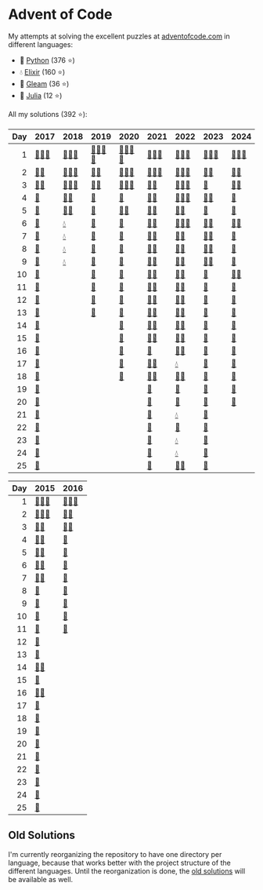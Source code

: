 # Advent of Code

My attempts at solving the excellent puzzles at [adventofcode.com](http://adventofcode.com/) in different languages:

- 🐍 [Python](python/) (376 ⭐)
- 💧 [Elixir](elixir/) (160 ⭐)
- 🌠 [Gleam](gleam/) (36 ⭐)
- 🍡 [Julia](julia/) (12 ⭐)

All my solutions (392 ⭐):

|   Day | 2017                                                                                                                     | 2018                                                                                                                                             | 2019                                                                                                                                                                                                                 | 2020                                                                                                                                                  | 2021                                                                                                             | 2022                                                                                                                                     | 2023                                                                                                         | 2024                                                                                                                           |
|------:|:-------------------------------------------------------------------------------------------------------------------------|:-------------------------------------------------------------------------------------------------------------------------------------------------|:---------------------------------------------------------------------------------------------------------------------------------------------------------------------------------------------------------------------|:------------------------------------------------------------------------------------------------------------------------------------------------------|:-----------------------------------------------------------------------------------------------------------------|:-----------------------------------------------------------------------------------------------------------------------------------------|:-------------------------------------------------------------------------------------------------------------|:-------------------------------------------------------------------------------------------------------------------------------|
|     1 | [🐍](python/2017/01_inverse_captcha)[💧](elixir/lib/2017/01_inverse_captcha)[🌠](gleam/aoc/src/aoc_2017/README_day_1.md) | [🐍](python/2018/01_chronal_calibration)[💧](elixir/lib/2018/01_chronal_calibration)[🌠](gleam/aoc/src/aoc_2018/README_day_1.md)                 | [🐍](python/2019/01_the_tyranny_of_the_rocket_equation)[🍡](julia/2019/01_the_tyranny_of_the_rocket_equation)[💧](elixir/lib/2019/01_the_tyranny_of_the_rocket_equation)[🌠](gleam/aoc/src/aoc_2019/README_day_1.md) | [🐍](python/2020/01_report_repair)[🍡](julia/2020/01_report_repair)[💧](elixir/lib/2020/01_report_repair)[🌠](gleam/aoc/src/aoc_2020/README_day_1.md) | [🐍](python/2021/01_sonar_sweep)[💧](elixir/lib/2021/01_sonar_sweep)[🌠](gleam/aoc/src/aoc_2021/README_day_1.md) | [🐍](python/2022/01_calorie_counting)[💧](elixir/lib/2022/01_calorie_counting)[🌠](gleam/aoc/src/aoc_2022/README_day_1.md)               | [🐍](python/2023/01_trebuchet)[💧](elixir/lib/2023/01_trebuchet)[🌠](gleam/aoc/src/aoc_2023/README_day_1.md) | [🐍](python/2024/01_historian_hysteria)[💧](elixir/lib/2024/01_historian_hysteria)[🌠](gleam/aoc/src/aoc_2024/README_day_1.md) |
|     2 | [🐍](python/2017/02_corruption_checksum)[💧](elixir/lib/2017/02_corruption_checksum)                                     | [🐍](python/2018/02_inventory_management_system)[💧](elixir/lib/2018/02_inventory_management_system)[🌠](gleam/aoc/src/aoc_2018/README_day_2.md) | [🐍](python/2019/02_1202_program_alarm)[💧](elixir/lib/2019/02_1202_program_alarm)                                                                                                                                   | [🐍](python/2020/02_password_philosophy)[🍡](julia/2020/02_password_philosophy)[💧](elixir/lib/2020/02_password_philosophy)                           | [🐍](python/2021/02_dive)[💧](elixir/lib/2021/02_dive)[🌠](gleam/aoc/src/aoc_2021/README_day_2.md)               | [🐍](python/2022/02_rock_paper_scissors)[💧](elixir/lib/2022/02_rock_paper_scissors)[🌠](gleam/aoc/src/aoc_2022/README_day_2.md)         | [🐍](python/2023/02_cube_conundrum)[💧](elixir/lib/2023/02_cube_conundrum)                                   | [🐍](python/2024/02_red-nosed_reports)[💧](elixir/lib/2024/02_red-nosed_reports)                                               |
|     3 | [🐍](python/2017/03_spiral_memory)[💧](elixir/lib/2017/03_spiral_memory)                                                 | [🐍](python/2018/03_no_matter_how_you_slice_it)[💧](elixir/lib/2018/03_no_matter_how_you_slice_it)[🌠](gleam/aoc/src/aoc_2018/README_day_3.md)   | [🐍](python/2019/03_crossed_wires)[💧](elixir/lib/2019/03_crossed_wires)                                                                                                                                             | [🐍](python/2020/03_toboggan_trajectory)[🍡](julia/2020/03_toboggan_trajectory)[💧](elixir/lib/2020/03_toboggan_trajectory)                           | [🐍](python/2021/03_binary_diagnostic)[💧](elixir/lib/2021/03_binary_diagnostic)                                 | [🐍](python/2022/03_rucksack_reorganization)[💧](elixir/lib/2022/03_rucksack_reorganization)[🌠](gleam/aoc/src/aoc_2022/README_day_3.md) | [🐍](python/2023/03_gear_ratios)                                                                             | [🐍](python/2024/03_mull_it_over)[💧](elixir/lib/2024/03_mull_it_over)                                                         |
|     4 | [🐍](python/2017/04_high-entropy_passphrases)                                                                            | [🐍](python/2018/04_repose_record)[💧](elixir/lib/2018/04_repose_record)                                                                         | [🐍](python/2019/04_secure_container)                                                                                                                                                                                | [🐍](python/2020/04_passport_processing)                                                                                                              | [🐍](python/2021/04_giant_squid)[💧](elixir/lib/2021/04_giant_squid)                                             | [🐍](python/2022/04_camp_cleanup)[💧](elixir/lib/2022/04_camp_cleanup)[🌠](gleam/aoc/src/aoc_2022/README_day_4.md)                       | [🐍](python/2023/04_scratchcards)[💧](elixir/lib/2023/04_scratchcards)                                       | [🐍](python/2024/04_ceres_search)                                                                                              |
|     5 | [🐍](python/2017/05_a_maze_of_twisty_trampolines_all_alike)                                                              | [🐍](python/2018/05_alchemical_reduction)[💧](elixir/lib/2018/05_alchemical_reduction)                                                           | [🐍](python/2019/05_sunny_with_a_chance_of_asteroids)                                                                                                                                                                | [🐍](python/2020/05_binary_boarding)[💧](elixir/lib/2020/05_binary_boarding)                                                                          | [🐍](python/2021/05_hydrothermal_venture)[💧](elixir/lib/2021/05_hydrothermal_venture)                           | [🐍](python/2022/05_supply_stacks)[💧](elixir/lib/2022/05_supply_stacks)                                                                 | [🐍](python/2023/05_if_you_give_a_seed_a_fertilizer)                                                         | [🐍](python/2024/05_print_queue)                                                                                               |
|     6 | [🐍](python/2017/06_memory_reallocation)                                                                                 | [💧](elixir/lib/2018/06_chronal_coordinates)                                                                                                     | [🐍](python/2019/06_universal_orbit_map)                                                                                                                                                                             | [🐍](python/2020/06_custom_customs)                                                                                                                   | [🐍](python/2021/06_lanternfish)[💧](elixir/lib/2021/06_lanternfish)                                             | [🐍](python/2022/06_tuning_trouble)[💧](elixir/lib/2022/06_tuning_trouble)[🌠](gleam/aoc/src/aoc_2022/README_day_6.md)                   | [🐍](python/2023/06_wait_for_it)[💧](elixir/lib/2023/06_wait_for_it)                                         | [🐍](python/2024/06_guard_gallivant)[💧](elixir/lib/2024/06_guard_gallivant)                                                   |
|     7 | [🐍](python/2017/07_recursive_circus)                                                                                    | [💧](elixir/lib/2018/07_the_sum_of_its_parts)                                                                                                    | [🐍](python/2019/07_amplification_circuit)                                                                                                                                                                           | [🐍](python/2020/07_handy_haversacks)                                                                                                                 | [🐍](python/2021/07_the_treachery_of_whales)[💧](elixir/lib/2021/07_the_treachery_of_whales)                     | [🐍](python/2022/07_no_space_left_on_device)[💧](elixir/lib/2022/07_no_space_left_on_device)                                             | [🐍](python/2023/07_camel_cards)[💧](elixir/lib/2023/07_camel_cards)                                         | [🐍](python/2024/07_bridge_repair)                                                                                             |
|     8 | [🐍](python/2017/08_i_heard_you_like_registers)                                                                          | [💧](elixir/lib/2018/08_memory_maneuver)                                                                                                         | [🐍](python/2019/08_space_image_format)                                                                                                                                                                              | [🐍](python/2020/08_handheld_halting)                                                                                                                 | [🐍](python/2021/08_seven_segment_search)[💧](elixir/lib/2021/08_seven_segment_search)                           | [🐍](python/2022/08_treetop_tree_house)[💧](elixir/lib/2022/08_treetop_tree_house)                                                       | [🐍](python/2023/08_haunted_wasteland)[💧](elixir/lib/2023/08_haunted_wasteland)                             | [🐍](python/2024/08_resonant_collinearity)                                                                                     |
|     9 | [🐍](python/2017/09_stream_processing)                                                                                   | [💧](elixir/lib/2018/09_marble_mania)                                                                                                            | [🐍](python/2019/09_sensor_boost)                                                                                                                                                                                    | [🐍](python/2020/09_encoding_error)                                                                                                                   | [🐍](python/2021/09_smoke_basin)[💧](elixir/lib/2021/09_smoke_basin)                                             | [🐍](python/2022/09_rope_bridge)[💧](elixir/lib/2022/09_rope_bridge)                                                                     | [🐍](python/2023/09_mirage_maintenance)[💧](elixir/lib/2023/09_mirage_maintenance)                           | [🐍](python/2024/09_disk_fragmenter)                                                                                           |
|    10 | [🐍](python/2017/10_knot_hash)                                                                                           |                                                                                                                                                  | [🐍](python/2019/10_monitoring_station)                                                                                                                                                                              | [🐍](python/2020/10_adapter_array)                                                                                                                    | [🐍](python/2021/10_syntax_scoring)[💧](elixir/lib/2021/10_syntax_scoring)                                       | [🐍](python/2022/10_cathode-ray_tube)[💧](elixir/lib/2022/10_cathode-ray_tube)                                                           | [🐍](python/2023/10_pipe_maze)                                                                               | [🐍](python/2024/10_hoof_it)[💧](elixir/lib/2024/10_hoof_it)                                                                   |
|    11 | [🐍](python/2017/11_hex_ed)                                                                                              |                                                                                                                                                  | [🐍](python/2019/11_space_police)                                                                                                                                                                                    | [🐍](python/2020/11_seating_system)                                                                                                                   | [🐍](python/2021/11_dumbo_octopus)[💧](elixir/lib/2021/11_dumbo_octopus)                                         | [🐍](python/2022/11_monkey_in_the_middle)[💧](elixir/lib/2022/11_monkey_in_the_middle)                                                   | [🐍](python/2023/11_cosmic_expansion)                                                                        | [🐍](python/2024/11_plutonian_pebbles)                                                                                         |
|    12 | [🐍](python/2017/12_digital_plumber)                                                                                     |                                                                                                                                                  | [🐍](python/2019/12_the_n-body_problem)                                                                                                                                                                              | [🐍](python/2020/12_rain_risk)                                                                                                                        | [🐍](python/2021/12_passage_pathing)[💧](elixir/lib/2021/12_passage_pathing)                                     | [🐍](python/2022/12_hill_climbing_algorithm)[💧](elixir/lib/2022/12_hill_climbing_algorithm)                                             | [🐍](python/2023/12_hot_springs)                                                                             | [🐍](python/2024/12_garden_groups)                                                                                             |
|    13 | [🐍](python/2017/13_packet_scanners)                                                                                     |                                                                                                                                                  | [🐍](python/2019/13_care_package)                                                                                                                                                                                    | [🐍](python/2020/13_shuttle_search)                                                                                                                   | [🐍](python/2021/13_transparent_origami)[💧](elixir/lib/2021/13_transparent_origami)                             | [🐍](python/2022/13_distress_signal)[💧](elixir/lib/2022/13_distress_signal)                                                             | [🐍](python/2023/13_point_of_incidence)                                                                      | [🐍](python/2024/13_claw_contraption)                                                                                          |
|    14 | [🐍](python/2017/14_disk_defragmentation)                                                                                |                                                                                                                                                  |                                                                                                                                                                                                                      | [🐍](python/2020/14_docking_data)                                                                                                                     | [🐍](python/2021/14_extended_polymerization)[💧](elixir/lib/2021/14_extended_polymerization)                     | [🐍](python/2022/14_regolith_reservoir)[💧](elixir/lib/2022/14_regolith_reservoir)                                                       | [🐍](python/2023/14_parabolic_reflector_dish)                                                                | [🐍](python/2024/14_restroom_redoubt)                                                                                          |
|    15 | [🐍](python/2017/15_dueling_generators)                                                                                  |                                                                                                                                                  |                                                                                                                                                                                                                      | [🐍](python/2020/15_rambunctious_recitation)                                                                                                          | [🐍](python/2021/15_chiton)[💧](elixir/lib/2021/15_chiton)                                                       | [🐍](python/2022/15_beacon_exclusion_zone)[💧](elixir/lib/2022/15_beacon_exclusion_zone)                                                 | [🐍](python/2023/15_lens_library)                                                                            | [🐍](python/2024/15_warehouse_woes)                                                                                            |
|    16 | [🐍](python/2017/16_permutation_promenade)                                                                               |                                                                                                                                                  |                                                                                                                                                                                                                      | [🐍](python/2020/16_ticket_translation)                                                                                                               | [🐍](python/2021/16_packet_decoder)                                                                              | [🐍](python/2022/16_proboscidea_volcanium)[💧](elixir/lib/2022/16_proboscidea_volcanium)                                                 | [🐍](python/2023/16_the_floor_will_be_lava)                                                                  | [🐍](python/2024/16_reindeer_maze)                                                                                             |
|    17 | [🐍](python/2017/17_spinlock)                                                                                            |                                                                                                                                                  |                                                                                                                                                                                                                      | [🐍](python/2020/17_conway_cubes)                                                                                                                     | [🐍](python/2021/17_trick_shot)[💧](elixir/lib/2021/17_trick_shot)                                               | [💧](elixir/lib/2022/17_pyroclastic_flow)                                                                                                | [🐍](python/2023/17_clumsy_crucible)                                                                         | [🐍](python/2024/17_chronospatial_computer)                                                                                    |
|    18 | [🐍](python/2017/18_duet)                                                                                                |                                                                                                                                                  |                                                                                                                                                                                                                      | [🐍](python/2020/18_operation_order)                                                                                                                  | [🐍](python/2021/18_snailfish)[💧](elixir/lib/2021/18_snailfish)                                                 | [🐍](python/2022/18_boiling_boulders)[💧](elixir/lib/2022/18_boiling_boulders)                                                           | [🐍](python/2023/18_lavaduct_lagoon)                                                                         | [🐍](python/2024/18_ram_run)                                                                                                   |
|    19 | [🐍](python/2017/19_a_series_of_tubes)                                                                                   |                                                                                                                                                  |                                                                                                                                                                                                                      |                                                                                                                                                       | [🐍](python/2021/19_beacon_scanner)                                                                              | [🐍](python/2022/19_not_enough_minerals)                                                                                                 | [🐍](python/2023/19_aplenty)                                                                                 | [🐍](python/2024/19_linen_layout)                                                                                              |
|    20 | [🐍](python/2017/20_particle_swarm)                                                                                      |                                                                                                                                                  |                                                                                                                                                                                                                      |                                                                                                                                                       | [🐍](python/2021/20_trench_map)                                                                                  | [🐍](python/2022/20_grove_positioning_system)                                                                                            | [🐍](python/2023/20_pulse_propagation)                                                                       | [🐍](python/2024/20_race_condition)                                                                                            |
|    21 | [🐍](python/2017/21_fractal_art)                                                                                         |                                                                                                                                                  |                                                                                                                                                                                                                      |                                                                                                                                                       | [🐍](python/2021/21_dirac_dice)                                                                                  | [💧](elixir/lib/2022/21_monkey_math)                                                                                                     | [🐍](python/2023/21_step_counter)                                                                            |                                                                                                                                |
|    22 | [🐍](python/2017/22_sporifica_virus)                                                                                     |                                                                                                                                                  |                                                                                                                                                                                                                      |                                                                                                                                                       | [🐍](python/2021/22_reactor_reboot)                                                                              | [🐍](python/2022/22_monkey_map)                                                                                                          | [🐍](python/2023/22_sand_slabs)                                                                              |                                                                                                                                |
|    23 | [🐍](python/2017/23_coprocessor_conflagration)                                                                           |                                                                                                                                                  |                                                                                                                                                                                                                      |                                                                                                                                                       | [🐍](python/2021/23_amphipod)                                                                                    | [💧](elixir/lib/2022/23_unstable_diffusion)                                                                                              | [🐍](python/2023/23_a_long_walk)                                                                             |                                                                                                                                |
|    24 | [🐍](python/2017/24_electromagnetic_moat)                                                                                |                                                                                                                                                  |                                                                                                                                                                                                                      |                                                                                                                                                       | [🐍](python/2021/24_arithmetic_logic_unit)                                                                       | [💧](elixir/lib/2022/24_blizzard_basin)                                                                                                  | [🐍](python/2023/24_never_tell_me_the_odds)                                                                  |                                                                                                                                |
|    25 | [🐍](python/2017/25_the_halting_problem)                                                                                 |                                                                                                                                                  |                                                                                                                                                                                                                      |                                                                                                                                                       | [🐍](python/2021/25_sea_cucumber)                                                                                | [🐍](python/2022/25_full_of_hot_air)[💧](elixir/lib/2022/25_full_of_hot_air)                                                             | [🐍](python/2023/25_snowverload)                                                                             |                                                                                                                                |

|   Day | 2015                                                                                                                                                         | 2016                                                                                                                                 |
|------:|:-------------------------------------------------------------------------------------------------------------------------------------------------------------|:-------------------------------------------------------------------------------------------------------------------------------------|
|     1 | [🐍](python/2015/01_not_quite_lisp)[💧](elixir/lib/2015/01_not_quite_lisp)[🌠](gleam/aoc/src/aoc_2015/README_day_1.md)                                       | [🐍](python/2016/01_no_time_for_a_taxicab)[💧](elixir/lib/2016/01_no_time_for_a_taxicab)[🌠](gleam/aoc/src/aoc_2016/README_day_1.md) |
|     2 | [🐍](python/2015/02_i_was_told_there_would_be_no_math)[💧](elixir/lib/2015/02_i_was_told_there_would_be_no_math)[🌠](gleam/aoc/src/aoc_2015/README_day_2.md) | [🐍](python/2016/02_bathroom_security)[💧](elixir/lib/2016/02_bathroom_security)                                                     |
|     3 | [🐍](python/2015/03_perfectly_spherical_houses_in_a_vacuum)[💧](elixir/lib/2015/03_perfectly_spherical_houses_in_a_vacuum)                                   | [🐍](python/2016/03_squares_with_three_sides)[💧](elixir/lib/2016/03_squares_with_three_sides)                                       |
|     4 | [🐍](python/2015/04_the_ideal_stocking_stuffer)[💧](elixir/lib/2015/04_the_ideal_stocking_stuffer)                                                           | [🐍](python/2016/04_security_through_obscurity)                                                                                      |
|     5 | [🐍](python/2015/05_doesnt_he_have_intern-elves_for_this)[💧](elixir/lib/2015/05_doesnt_he_have_intern-elves_for_this)                                       | [🐍](python/2016/05_how_about_a_nice_game_of_chess)                                                                                  |
|     6 | [🐍](python/2015/06_probably_a_fire_hazard)[💧](elixir/lib/2015/06_probably_a_fire_hazard)                                                                   | [🐍](python/2016/06_signals_and_noise)                                                                                               |
|     7 | [🐍](python/2015/07_some_assembly_required)[💧](elixir/lib/2015/07_some_assembly_required)                                                                   | [🐍](python/2016/07_internet_protocol_version_7)                                                                                     |
|     8 | [🐍](python/2015/08_matchsticks)                                                                                                                             | [🐍](python/2016/08_two-factor_authentication)                                                                                       |
|     9 | [🐍](python/2015/09_all_in_a_single_night)                                                                                                                   | [🐍](python/2016/09_explosives_in_cyberspace)                                                                                        |
|    10 | [🐍](python/2015/10_elves_look_elves_say)                                                                                                                    | [🐍](python/2016/10_balance_bots)                                                                                                    |
|    11 | [🐍](python/2015/11_corporate_policy)                                                                                                                        | [🐍](python/2016/11_radioisotope_thermoelectric_generators)                                                                          |
|    12 | [🐍](python/2015/12_jsabacusframework_io)                                                                                                                    |                                                                                                                                      |
|    13 | [🐍](python/2015/13_knights_of_the_dinner_table)                                                                                                             |                                                                                                                                      |
|    14 | [🐍](python/2015/14_reindeer_olympics)[🍡](julia/2015/14_reindeer_olympics)                                                                                  |                                                                                                                                      |
|    15 | [🐍](python/2015/15_science_for_hungry_people)                                                                                                               |                                                                                                                                      |
|    16 | [🐍](python/2015/16_aunt_sue)[🍡](julia/2015/16_aunt_sue)                                                                                                    |                                                                                                                                      |
|    17 | [🐍](python/2015/17_no_such_thing_as_too_much)                                                                                                               |                                                                                                                                      |
|    18 | [🐍](python/2015/18_like_a_gif_for_your_yard)                                                                                                                |                                                                                                                                      |
|    19 | [🐍](python/2015/19_medicine_for_rudolph)                                                                                                                    |                                                                                                                                      |
|    20 | [🐍](python/2015/20_infinite_elves_and_infinite_houses)                                                                                                      |                                                                                                                                      |
|    21 | [🐍](python/2015/21_rpg_simulator_20xx)                                                                                                                      |                                                                                                                                      |
|    22 | [🐍](python/2015/22_wizard_simulator_20xx)                                                                                                                   |                                                                                                                                      |
|    23 | [🐍](python/2015/23_opening_the_turing_lock)                                                                                                                 |                                                                                                                                      |
|    24 | [🐍](python/2015/24_it_hangs_in_the_balance)                                                                                                                 |                                                                                                                                      |
|    25 | [🐍](python/2015/25_let_it_snow)                                                                                                                             |                                                                                                                                      |

## Old Solutions

I'm currently reorganizing the repository to have one directory per language, because that works better with the project structure of the different languages. Until the reorganization is done, the [old solutions](old/) will be available as well.
